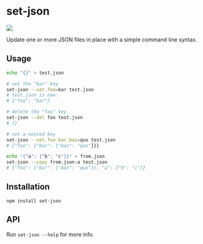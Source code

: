 # set-json
![](	https://img.shields.io/npm/v/set-json.svg)

Update one or more JSON files in place with a simple command line syntax.

## Usage
```sh
echo "{}" > test.json

# set the "bar" key
set-json --set.foo=bar test.json
# test.json is now:
# {"foo": "bar"}

# delete the "foo" key
set-json --del foo test.json
# {}

# set a nested key
set-json --set.foo.bar.baz=qux test.json
# {"foo": {"bar": {"baz": "qux"}}}

echo "{"a": {"b": "c"}}" > from.json
set-json --copy from.json:a test.json
# {"foo": {"bar": {"baz": "qux"}}, "a": {"b": "c"}}
```

## Installation
```
npm install set-json
```

## API
Run `set-json --help` for more info.
